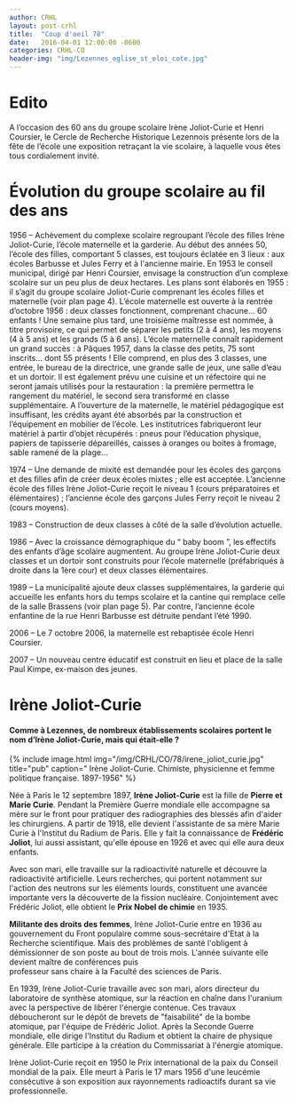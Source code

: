 ```yaml
---
author: CRHL
layout: post-crhl
title:  "Coup d'oeil 78"
date:   2016-04-01 12:00:00 -0600
categories: CRHL-CO
header-img: "img/Lezennes_eglise_st_eloi_cote.jpg"
---
```


# Edito

A  l’occasion des  60  ans  du  groupe  scolaire
Irène Joliot-Curie et Henri Coursier, le Cercle de Recherche  Historique  Lezennois  présente lors de la fête de l’école une exposition  retraçant  la vie scolaire, à laquelle vous êtes tous cordialement invité.

# Évolution du groupe scolaire au fil des ans

1956 – Achèvement du complexe scolaire regroupant l’école des filles Irène Joliot-Curie, l’école maternelle et la garderie.
Au début des années 50, l’école des filles, comportant 5 classes, est toujours éclatée en 3 lieux : aux écoles Barbusse et Jules Ferry et à l'ancienne mairie. En 1953 le conseil municipal, dirigé par Henri Coursier, envisage la construction d’un complexe scolaire sur un peu plus de deux hectares. Les plans sont élaborés en 1955 : il s’agit du groupe scolaire Joliot-Curie comprenant les écoles filles et maternelle (voir plan page 4).
L’école maternelle est ouverte à la rentrée d’octobre 1956 : deux classes fonctionnent, comprenant chacune... 60 enfants ! Une semaine plus tard, une troisième maîtresse est nommée, à titre provisoire, ce qui permet de séparer les petits (2 à 4 ans), les moyens (4 à 5 ans) et les grands (5 à 6 ans). L’école maternelle connaît rapidement un grand succès : à Pâques 1957, dans la classe des petits, 75 sont  inscrits… dont  55 présents !
Elle comprend, en plus des 3 classes, une entrée, le bureau de la directrice, une grande salle de jeux, une salle d’eau et un dortoir. Il est également prévu une cuisine et un réfectoire qui ne seront jamais utilisés pour la restauration : la première permettra le rangement du matériel, le second sera transformé en classe supplémentaire.
A l’ouverture de la maternelle, le matériel pédagogique est insuffisant, les crédits ayant été absorbés par la construction et l’équipement en mobilier de l’école. Les institutrices fabriqueront leur matériel à partir d’objet récupérés : pneus pour l’éducation physique, papiers de tapisserie dépareillés, caisses à oranges ou boites à fromage, sable ramené de la plage…


1974 – Une demande de mixité est demandée pour les écoles des garçons et des filles afin de créer deux écoles mixtes ; elle est acceptée. L’ancienne école des filles Irène Joliot-Curie reçoit le niveau 1 (cours préparatoires et élémentaires) ; l’ancienne école des garçons Jules Ferry reçoit le niveau 2 (cours moyens).


 1983 –  Construction de deux classes à côté de la salle d’évolution actuelle.





1986 – Avec la croissance démographique du “ baby boom ”, les effectifs des enfants d’âge scolaire augmentent. Au groupe Irène Joliot-Curie deux classes et un dortoir sont construits pour l’école maternelle (préfabriqués à droite dans la 1ère cour) et deux classes élémentaires.



1989  – La municipalité ajoute deux classes supplémentaires, la garderie qui accueille les enfants hors du temps scolaire et la cantine qui remplace celle de la salle Brassens (voir plan page 5). Par contre, l’ancienne école enfantine de la rue Henri Barbusse est détruite pendant l’été 1990.
















2006   –  Le 7 octobre 2006, la maternelle est rebaptisée école Henri Coursier.

2007 – Un nouveau centre éducatif est construit en lieu et place de la salle
 Paul  Kimpe, ex-maison des jeunes.

# Irène Joliot-Curie

#### Comme à Lezennes, de nombreux établissements scolaires portent le nom d’Irène Joliot-Curie, mais qui était-elle ?

{% include image.html
            img="/img/CRHL/CO/78/irene_joliot_curie.jpg"
            title="pub"
            caption=" Irène Joliot-Curie. Chimiste, physicienne et femme politique française. 1897-1956" %}       




Née à Paris le 12 septembre 1897, **Irène Joliot-Curie** est la fille de **Pierre et Marie Curie**. Pendant la Première Guerre mondiale elle accompagne sa mère sur le front pour pratiquer des radiographies des blessés afin d'aider les chirurgiens. A partir de 1918, elle devient l'assistante de sa mère Marie Curie à l'Institut du Radium de Paris. Elle y fait la connaissance de **Frédéric Joliot**, lui aussi assistant, qu'elle épouse en 1926 et avec qui elle aura deux enfants.

Avec son mari, elle travaille sur la radioactivité naturelle et découvre la radioactivité artificielle. Leurs recherches, qui portent notamment sur l'action des neutrons sur les éléments lourds, constituent une avancée importante vers la découverte de la fission nucléaire. Conjointement avec Frédéric Joliot, elle obtient le **Prix Nobel de chimie** en 1935.

**Militante des droits des femmes**, Irène Joliot-Curie entre en 1936 au gouvernement du Front populaire comme sous-secrétaire d'Etat à la Recherche scientifique. Mais des problèmes de santé l'obligent à démissionner de son poste au bout  de   trois  mois. L'année   suivante    elle  devient  maître  de  conférences  puis   
professeur sans chaire à la Faculté des sciences de Paris.

En 1939, Irène Joliot-Curie travaille avec son mari, alors directeur du laboratoire de synthèse atomique, sur la réaction en chaîne dans l'uranium avec la perspective de libérer l'énergie contenue. Ces travaux déboucheront sur le dépôt de brevets de "faisabilité" de la bombe atomique, par l'équipe de Frédéric Joliot. Après la Seconde Guerre mondiale, elle dirige l'Institut du Radium et obtient la chaire de physique générale. Elle participe à la création du Commissariat à l'énergie atomique.

Irène Joliot-Curie reçoit en 1950 le Prix international de la paix du Conseil mondial de la paix. Elle meurt à Paris le 17 mars 1956 d'une leucémie consécutive à son exposition aux rayonnements radioactifs durant sa vie professionnelle.
